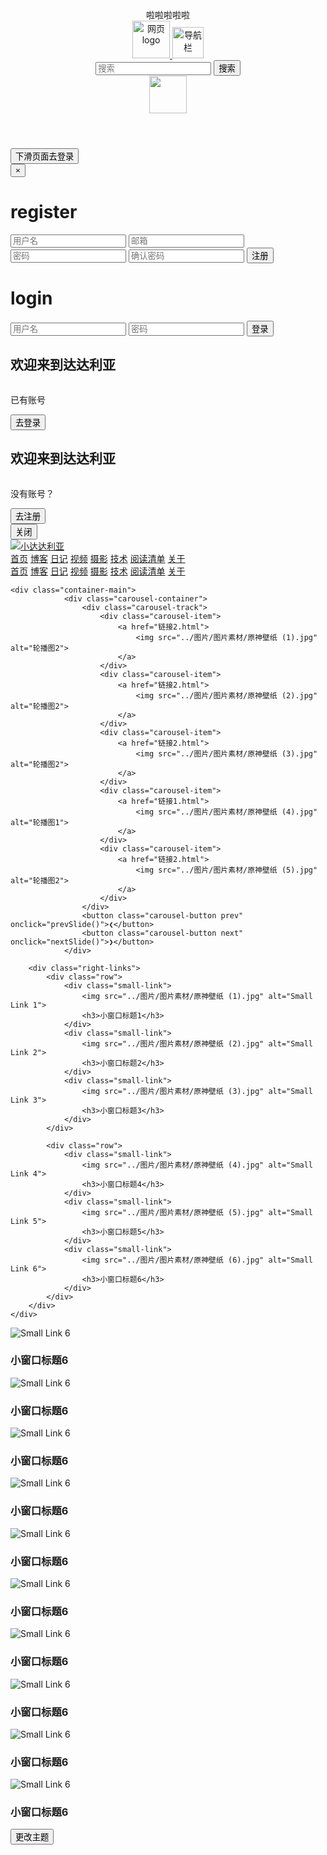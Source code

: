 <!DOCTYPE html>
<html lang="zh-CN">
<head>
    <meta charset="UTF-8">
    <meta name="viewport" content="width=device-width, initial-scale=1.0">
    <link rel="shortcut icon" href="../图片/dali.jpg"/>
    <link rel="stylesheet" href="../css通用样式表.css"> 
    <link rel="stylesheet" href="../主页样式表.css">
    <title>达达利亚(　o=^•ェ•)つロ干杯！</title>
</head>
<body>
    <header>    
    啦啦啦啦啦
            <div class="header-logo-container">
                <a href="主页.html">
                    <img id="logo" src="../图片/logo.png" alt="网页logo" height="60px">
                </a>
                <a class="toggle-nav">
                    <img id="director" src="../图片/director.png" alt="导航栏" height="50px">
                </a>
            </div>
            <div class="search-box">
                <input type="text" placeholder="搜索">
                <button type="submit">搜索</button>
            </div>
            <div class="header-logotext-container">
            <a href="主页.html"><img src="../图片/ajax.png" height="60px"></a>
            </div>
    </header>
    <button id="showLoginPopupBtn">下滑页面去登录</button>
    <div id="loginPopup" class="container-login">
        <button class="close-login" onclick="closeLoginPopup()">×</button>
        <div class="form-box">
            <!-- 注册 -->
            <div class="register-box hidden">
                <h1>register</h1>
                <input type="text" placeholder="用户名">
                <input type="email" placeholder="邮箱">
                <input type="password" placeholder="密码">
                <input type="password" placeholder="确认密码">
                <button>注册</button>
            </div>
            <!-- 登录 -->
            <div class="login-box">
                <h1>login</h1>
                <input type="text" placeholder="用户名">
                <input type="password" placeholder="密码">
                <button>登录</button>
            </div>
        </div>
        <div class="con-box left">
            <h2>欢迎来到<span>达达利亚</span></h2>
            <img src="../图片/图片素材/原神素材 (28).webp" alt="">
            <p>已有账号</p>
            <button id="login">去登录</button>
        </div>
        <div class="con-box right">
            <h2>欢迎来到<span>达达利亚</span></h2>
            <img src="../图片/图片素材/原神素材 (29).webp" alt="">
            <p>没有账号？</p>
            <button id="register">去注册</button>
        </div>
    </div>
    <div class="sidebar">
        <button class="close-nav">关闭</button>
        <div class="header-image-container">
            <a href="主页.html">
             <img src="../图片/dali.jpg" alt="小达达利亚"> 
            </a>
        </div>
        <nav class="side-director">   
        <a href="主页.html">首页</a>
        <a href="博客.html">博客</a>
        <a href="日记.html">日记</a>
        <a href="视频.html">视频</a>
        <a href="摄影.html">摄影</a>
        <a href="技术.html">技术</a>
        <a href="阅读清单.html">阅读清单</a>
        <a href="关于我.html">关于</a>
        </nav>
    </div>
    <nav class="header-director">
        <a href="主页.html">首页</a>
        <a href="博客.html">博客</a>
        <a href="日记.html">日记</a>
        <a href="视频.html">视频</a>
        <a href="摄影.html">摄影</a>
        <a href="技术.html">技术</a>
        <a href="阅读清单.html">阅读清单</a>
        <a href="关于我.html">关于</a>
    </nav>

    <div class="container-main">
                <div class="carousel-container">
                    <div class="carousel-track">
                        <div class="carousel-item">
                            <a href="链接2.html">
                                <img src="../图片/图片素材/原神壁纸 (1).jpg" alt="轮播图2">
                            </a>
                        </div>
                        <div class="carousel-item">
                            <a href="链接2.html">
                                <img src="../图片/图片素材/原神壁纸 (2).jpg" alt="轮播图2">
                            </a>
                        </div>
                        <div class="carousel-item">
                            <a href="链接2.html">
                                <img src="../图片/图片素材/原神壁纸 (3).jpg" alt="轮播图2">
                            </a>
                        </div>
                        <div class="carousel-item">
                            <a href="链接1.html">
                                <img src="../图片/图片素材/原神壁纸 (4).jpg" alt="轮播图1">
                            </a>
                        </div>
                        <div class="carousel-item">
                            <a href="链接2.html">
                                <img src="../图片/图片素材/原神壁纸 (5).jpg" alt="轮播图2">
                            </a>
                        </div>
                    </div>
                    <button class="carousel-button prev" onclick="prevSlide()">❮</button>
                    <button class="carousel-button next" onclick="nextSlide()">❯</button>
                </div>

        <div class="right-links">
            <div class="row">
                <div class="small-link">
                    <img src="../图片/图片素材/原神壁纸 (1).jpg" alt="Small Link 1">
                    <h3>小窗口标题1</h3>
                </div>
                <div class="small-link">
                    <img src="../图片/图片素材/原神壁纸 (2).jpg" alt="Small Link 2">  
                    <h3>小窗口标题2</h3>
                </div>
                <div class="small-link">
                    <img src="../图片/图片素材/原神壁纸 (3).jpg" alt="Small Link 3">
                    <h3>小窗口标题3</h3>
                </div>
            </div>

            <div class="row">
                <div class="small-link">
                    <img src="../图片/图片素材/原神壁纸 (4).jpg" alt="Small Link 4">
                    <h3>小窗口标题4</h3>
                </div>
                <div class="small-link">
                    <img src="../图片/图片素材/原神壁纸 (5).jpg" alt="Small Link 5">
                    <h3>小窗口标题5</h3>
                </div>
                <div class="small-link">
                    <img src="../图片/图片素材/原神壁纸 (6).jpg" alt="Small Link 6">
                    <h3>小窗口标题6</h3>
                </div>
            </div>
        </div>
    </div>
<div class="container-other">
    <div class="divider"></div>
    <!-- 日记，摄影 -->
    <div class="row">
        <div class="small-link">
            <img src="../图片/图片素材/原神素材 (1).webp" alt="Small Link 6">
            <h3>小窗口标题6</h3>
        </div>
        <div class="small-link">
            <img src="../图片/图片素材/原神素材 (2).webp" alt="Small Link 6">
            <h3>小窗口标题6</h3>
        </div>
        <div class="small-link">
            <img src="../图片/图片素材/原神素材 (3).webp" alt="Small Link 6">
            <h3>小窗口标题6</h3>
        </div>
        <div class="small-link">
            <img src="../图片/图片素材/原神素材 (4).webp" alt="Small Link 6">
            <h3>小窗口标题6</h3>
        </div>
        <div class="small-link">
            <img src="../图片/图片素材/原神素材 (5).webp" alt="Small Link 6">
            <h3>小窗口标题6</h3>
        </div>
    </div>
    </div>
    <div class="contanier-tech">
    <div class="divider"></div>
    <!-- 技术 -->
    <div class="row">
        <div class="small-link">
            <img src="../图片/图片素材/原神素材 (6).webp" alt="Small Link 6">
            <h3>小窗口标题6</h3>
        </div>
        <div class="small-link">
            <img src="../图片/图片素材/原神素材 (7).webp" alt="Small Link 6">
            <h3>小窗口标题6</h3>
        </div>
        <div class="small-link">
            <img src="../图片/图片素材/原神素材 (8).webp" alt="Small Link 6">
            <h3>小窗口标题6</h3>
        </div>
        <div class="small-link">
            <img src="../图片/图片素材/原神素材 (9).webp" alt="Small Link 6">
            <h3>小窗口标题6</h3>
        </div>
        <div class="small-link">
            <img src="../图片/图片素材/原神素材 (10).webp" alt="Small Link 6">
            <h3>小窗口标题6</h3>
        </div>
    </div>
</div>
    <button id="changeThemeBtn">更改主题</button>
 
<script src="../js事件响应.js"></script>
<script>
    // 要操作到的元素
    let login=document.getElementById('login');
    let register=document.getElementById('register');
    let form_box=document.getElementsByClassName('form-box')[0];
    let register_box=document.getElementsByClassName('register-box')[0];
    let login_box=document.getElementsByClassName('login-box')[0];
    // 去注册按钮点击事件
    register.addEventListener('click',()=>{
        form_box.style.transform='translateX(80%)';
        login_box.classList.add('hidden');
        register_box.classList.remove('hidden');
    })
    // 去登录按钮点击事件
    login.addEventListener('click',()=>{
        form_box.style.transform='translateX(0%)';
        register_box.classList.add('hidden');
        login_box.classList.remove('hidden');
    })
</script>
<script>
    // 主页轮播图
    let carouselIndex = 0;
    const items = document.querySelectorAll('.carousel-item');
    const totalItems = items.length;

    function nextSlide() {
        if (carouselIndex < totalItems - 1) {
            carouselIndex++;
        } else {
            carouselIndex = 0;
        }
        console.log("fhusif")
        updateCarousel();
    }

    function prevSlide() {
        if (carouselIndex > 0) {
            carouselIndex--;
        } else {
            carouselIndex = totalItems - 1;
        }
        
        console.log("fhudsafsjkif")
        updateCarousel();
    }

    function updateCarousel() {
        const newTransformValue = -carouselIndex * 100 + '%';
        document.querySelector('.carousel-track').style.transform = 'translateX(' + newTransformValue + ')';
    }

    // 设置定时器，每隔3000毫秒（3秒）切换到下一个轮播项
    setInterval(function () {
        nextSlide();
    }, 3000);

    // 在页面加载完成时显示登录弹窗
window.onload = function () {
    showLoginPopup();
};
    // 显示登录弹窗
function showLoginPopup() {
    document.getElementById('loginPopup').style.display = 'block';
}

// 关闭登录弹窗
function closeLoginPopup() {
    document.getElementById('loginPopup').style.display = 'none';
}

// 登录或注册逻辑
function loginOrRegister() {
    // 从表单获取用户名和密码
    var username = document.getElementById('username').value;
    var password = document.getElementById('password').value;

    // 在这里执行登录或注册逻辑
    // 为简单起见，我们只是将信息记录到控制台
    console.log('用户名：' + username);
    console.log('密码：' + password);

    // 你可以在这里添加与服务器通信的 AJAX 请求，用于处理登录/注册
    // 例如，使用 fetch API 或 jQuery.ajax
}

</script>
</body>
</html>
